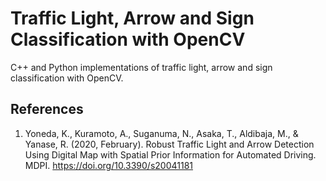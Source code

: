 # Traffic Light, Arrow and Sign Classification with OpenCV

C++ and Python implementations of traffic light, arrow and sign classification with OpenCV.

## References

1. Yoneda, K., Kuramoto, A., Suganuma, N., Asaka, T., Aldibaja, M., & Yanase, R. (2020, February). Robust Traffic Light and Arrow Detection Using Digital Map with Spatial Prior Information for Automated Driving. MDPI. https://doi.org/10.3390/s20041181
